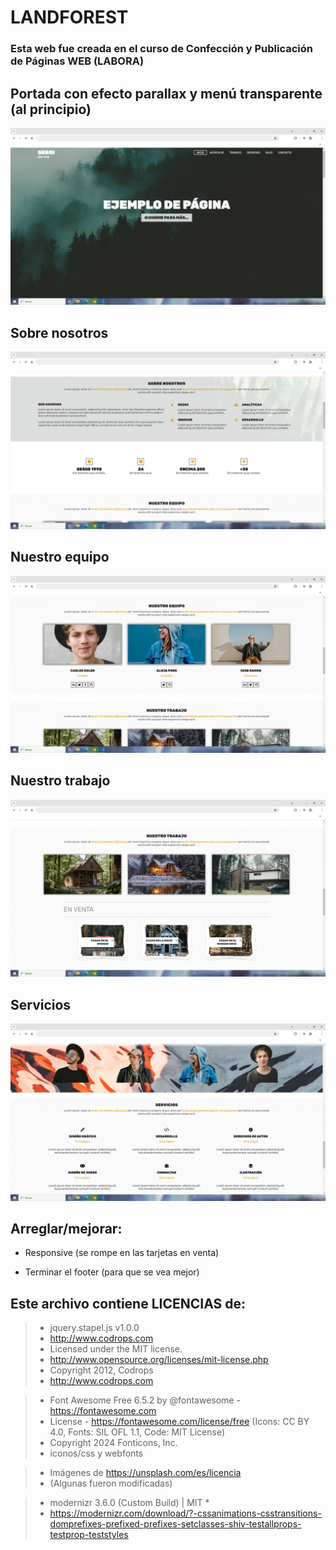 # LANDFOREST

### Esta web fue creada en el curso de Confección y Publicación de Páginas WEB (LABORA)

## Portada con efecto parallax y menú transparente (al principio)

<img src="https://github.com/SergiCodeDev/LANDFORES/blob/main/README/01LANDFORES.jpg?raw=true" alt="portada">

## Sobre nosotros

<img src="https://github.com/SergiCodeDev/LANDFORES/blob/main/README/02LANDFORES.jpg?raw=true" alt="Sobre nosotros">

## Nuestro equipo

<img src="https://github.com/SergiCodeDev/LANDFORES/blob/main/README/03LANDFORES.jpg?raw=true" alt="Nuestro equipo">

## Nuestro trabajo

<img src="https://github.com/SergiCodeDev/LANDFORES/blob/main/README/04LANDFORES.jpg?raw=true" alt="Nuestro trabajo">

## Servicios

<img src="https://github.com/SergiCodeDev/LANDFORES/blob/main/README/05LANDFORES.jpg?raw=true" alt="Servicios">


## Arreglar/mejorar:

- Responsive (se rompe en las tarjetas en venta)

- Terminar el footer (para que se vea mejor)

## Este archivo contiene LICENCIAS de:

> * jquery.stapel.js v1.0.0
> * http://www.codrops.com
> * Licensed under the MIT license.
> * http://www.opensource.org/licenses/mit-license.php
> * Copyright 2012, Codrops
> * http://www.codrops.com


> * Font Awesome Free 6.5.2 by @fontawesome - https://fontawesome.com
> * License - https://fontawesome.com/license/free (Icons: CC BY 4.0, Fonts: SIL OFL 1.1, Code: MIT License)
> * Copyright 2024 Fonticons, Inc.
> * iconos/css y webfonts

> * Imágenes de https://unsplash.com/es/licencia
> * (Algunas fueron modificadas)

> * modernizr 3.6.0 (Custom Build) | MIT *
> * https://modernizr.com/download/?-cssanimations-csstransitions-domprefixes-prefixed-prefixes-setclasses-shiv-testallprops-testprop-teststyles 
